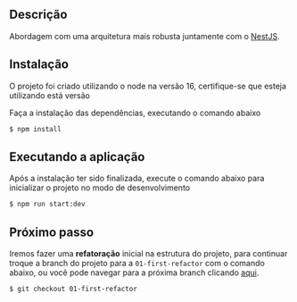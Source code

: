 ## Descrição

Abordagem com uma arquitetura mais robusta juntamente com o [NestJS](https://github.com/nestjs/nest).

## Instalação

O projeto foi criado utilizando o node na versão 16, certifique-se que esteja utilizando está versão

Faça a instalação das dependências, executando o comando abaixo

```bash
$ npm install
```

## Executando a aplicação

Após a instalação ter sido finalizada, execute o comando abaixo para inicializar o projeto no modo de desenvolvimento

```bash
$ npm run start:dev
```

## Próximo passo

Iremos fazer uma **refatoração** inicial na estrutura do projeto, para continuar troque a branch do projeto para a `01-first-refactor` com o comando abaixo, ou você pode navegar para a próxima branch clicando [aqui](https://github.com/ricardobr001/nestjs-architecture/tree/01-first-refactor).

```bash
$ git checkout 01-first-refactor
```
